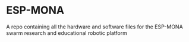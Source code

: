 # ESP-MONA
A repo containing all the hardware and software files for the ESP-MONA swarm research and educational robotic platform
